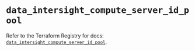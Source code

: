 # `data_intersight_compute_server_id_pool`

Refer to the Terraform Registry for docs: [`data_intersight_compute_server_id_pool`](https://registry.terraform.io/providers/ciscodevnet/intersight/1.0.71/docs/data-sources/compute_server_id_pool).
